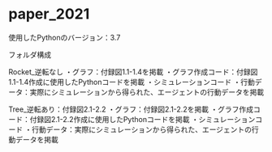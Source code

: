 # paper_2021
使用したPythonのバージョン：3.7

フォルダ構成

Rocket_逆転なし
・グラフ：付録図1.1-1.4を掲載
・グラフ作成コード：付録図1.1-1.4作成に使用したPythonコードを掲載
・シミュレーションコード
・行動データ：実際にシミュレーションから得られた、エージェントの行動データを掲載

Tree_逆転あり：付録図2.1-2.2
・グラフ：付録図2.1-2.2を掲載
・グラフ作成コード：付録図2.1-2.2作成に使用したPythonコードを掲載
・シミュレーションコード
・行動データ：実際にシミュレーションから得られた、エージェントの行動データを掲載
